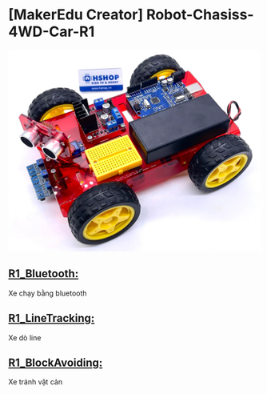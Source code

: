 # [MakerEdu Creator] Robot-Chasiss-4WD-Car-R1
<img src=image/R1_Car_Image.webp>  

## [R1_Bluetooth:](examples/R1_Bluetooth)
Xe chạy bằng bluetooth  
## [R1_LineTracking:](examples/R1_LineTracking)  
Xe dò line  
## [R1_BlockAvoiding:](examples/R1_BlockAvoiding)
Xe tránh vật cản
